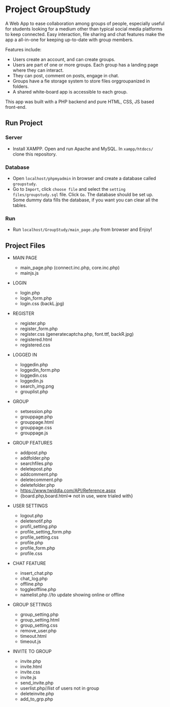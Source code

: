 # Project GroupStudy
A Web App to ease collaboration among groups of people, especially useful for students looking for a medium other than typical social media platforms to keep connected. Easy interaction, file sharing and chat features make the app a all-in-one for keeping up-to-date with group members.

Features include:
- Users create an account, and can create groups.
- Users are part of one or more groups. Each group has a landing page where they can interact.
- They can post, comment on posts, engage in chat.
- Groups have a fie storage system to store files orggroupanized in folders.
- A shared white-board app is accessible to each group. 

This app was built with a PHP backend and pure HTML, CSS, JS based front-end. 

## Run Project

### Server
- Install XAMPP. Open and run Apache and MySQL. In `xampp/htdocs/` clone this repository.
### Database
- Open `localhost/phpmyadmin` in browser and create a database called `groupstudy`.
- Go to `Import`, click `choose file` and select the `setting files/groupstudy.sql` file. Click `Go`. The database should be set up. Some dummy data fills the database, if you want you can clear all the tables.
### Run
- Run `localhost/GroupStudy/main_page.php` from browser and Enjoy!

## Project Files

- MAIN PAGE
    - main_page.php (connect.inc.php, core.inc.php)
    - mainjs.js
- LOGIN
    - login.php
    - login_form.php
    - login.css (backL.jpg)
- REGISTER
    - register.php
    - register_form.php
    - register.css (generatecaptcha.php, font.ttf, backR.jpg)
    - registered.html
    - registered.css
- LOGGED IN
    - loggedin.php
    - loggedin_form.php
    - loggedin.css
    - loggedin.js
    - search_img.png
    - grouplist.php
- GROUP
    - setsession.php
    - grouppage.php
    - grouppage.html
    - grouppage.css
    - grouppage.js
- GROUP FEATURES
    - addpost.php
    - addfolder.php
    - searchfiles.php
    - deletepost.php
    - addcomment.php
    - deletecomment.php
    - deletefolder.php
    - https://www.twiddla.com/API/Reference.aspx
    - {board.php,board.html=> not in use, were trialed with}
- USER SETTINGS
    - logout.php
    - deletenotif.php
    - profil_setting.php
    - profile_setting_form.php
    - profile_setting.css
    - profile.php
    - profile_form.php
    - profile.css

- CHAT FEATURE
    - insert_chat.php
    - chat_log.php
    - offline.php
    - toggleoffline.php
    - namelist.php //to update showing online or offline
- GROUP SETTINGS
    - group_setting.php
    - group_setting.html
    - group_setting.css
    - remove_user.php
    - timeout.html
    - timeout.js
- INVITE TO GROUP
    - invite.php
    - invite.html
    - invite.css
    - invite.js
    - send_invite.php
    - userlist.php//list of users not in group
    - deleteinvite.php
    - add_to_grp.php